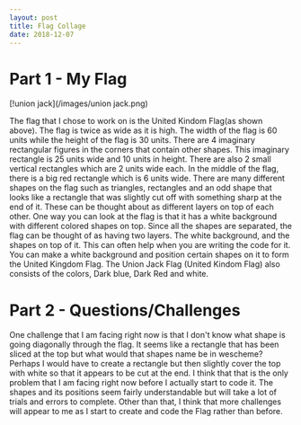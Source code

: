 ```yaml
---
layout: post
title: Flag Collage
date: 2018-12-07
---
```


# Part 1 - My Flag


[!union jack](/images/union jack.png)

 The flag that I chose to work on is the United Kindom Flag(as shown above). The flag is twice as wide as it is high. The width of the flag is 60 units while the height of the flag is 30 units. There are 4 imaginary rectangular figures in the corners that contain other shapes. This imaginary rectangle is 25 units wide and 10 units in height. There are also 2 small vertical rectangles which are 2 units wide each. In the middle of the flag, there is a big red rectangle which is 6 units wide. There are many different shapes on the flag such as triangles, rectangles and an odd shape that looks like a rectangle that was slightly cut off with something sharp at the end of it. These can be thought about as different layers on top of each other. One way you can look at the flag is that it has a white background with different colored shapes on top. Since all the shapes are separated, the flag can be thought of as having two layers. The white background, and the shapes on top of it. This can often help when you are writing the code for it. You can make a white background and position certain shapes on it to form the United Kingdom Flag. The Union Jack Flag (United Kindom Flag) also consists of the colors, Dark blue, Dark Red and white.
 
 # Part 2 - Questions/Challenges
 
 One challenge that I am facing right now is that I don't know what shape is going diagonally through the flag. It seems like a rectangle that has been sliced at the top but what would that shapes name be in wescheme? Perhaps I would have to create a rectangle but then slightly cover the top with white so that it appears to be cut at the end. I think that that is the only problem that I am facing right now before I actually start to code it. The shapes and its positions seem fairly understandable but will take a lot of trials and errors to complete. Other than that, I think that more challenges will appear to me as I start to create and code the Flag rather than before.
